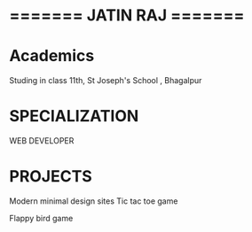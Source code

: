 # ======= JATIN RAJ ======= #
# Academics
 Studing in class 11th, St Joseph's School , Bhagalpur
# SPECIALIZATION
 WEB DEVELOPER
# PROJECTS
 Modern minimal design sites
 Tic tac toe game
 
 
 Flappy bird game 

